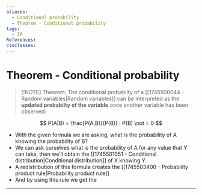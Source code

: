 ```yaml
---
aliases:
  - Conditional probability
  - Theorem - Conditional probability
tags:
  - IA
References: 
cssclasses:
---
```

# Theorem - Conditional probability

> [!NOTE] Theorem: 
> The conditional probabilty of a [[1745500044 - Random variables|Random variables]] can be interpreted as the **updated probabilty of the variable** once another variable has been observed:

$$
P(A|B) = \frac{P(A,B)}{P(B)} : P(B) \not = 0
$$
+ With the given formula we are asking, what is the probability of A knowing the probability of B?
+ We can ask ourselves what is the probability of A for any value that Y can take, then we’ll obtain the [[1745501051 - Conditional distribution|Conditional distribution]] of X knowing Y. 
+ A redistribution of this formula creates the [[1745503400 - Probability product rule|Probability product rule]]
+ And by using this rule we get the 
***